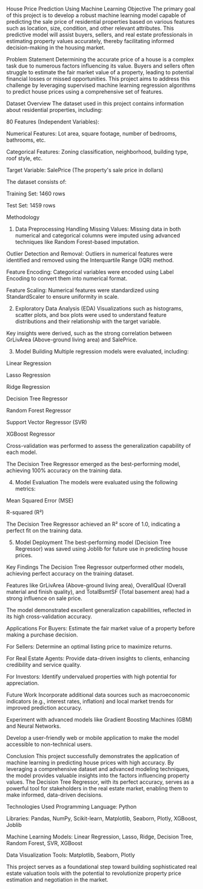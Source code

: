 House Price Prediction Using Machine Learning
Objective
The primary goal of this project is to develop a robust machine learning model capable of predicting the sale price of residential properties based on various features such as location, size, condition, and other relevant attributes. This predictive model will assist buyers, sellers, and real estate professionals in estimating property values accurately, thereby facilitating informed decision-making in the housing market.

Problem Statement
Determining the accurate price of a house is a complex task due to numerous factors influencing its value. Buyers and sellers often struggle to estimate the fair market value of a property, leading to potential financial losses or missed opportunities. This project aims to address this challenge by leveraging supervised machine learning regression algorithms to predict house prices using a comprehensive set of features.

Dataset Overview
The dataset used in this project contains information about residential properties, including:

80 Features (Independent Variables):

Numerical Features: Lot area, square footage, number of bedrooms, bathrooms, etc.

Categorical Features: Zoning classification, neighborhood, building type, roof style, etc.

Target Variable: SalePrice (The property's sale price in dollars)

The dataset consists of:

Training Set: 1460 rows

Test Set: 1459 rows

Methodology
1. Data Preprocessing
Handling Missing Values: Missing data in both numerical and categorical columns were imputed using advanced techniques like Random Forest-based imputation.

Outlier Detection and Removal: Outliers in numerical features were identified and removed using the Interquartile Range (IQR) method.

Feature Encoding: Categorical variables were encoded using Label Encoding to convert them into numerical format.

Feature Scaling: Numerical features were standardized using StandardScaler to ensure uniformity in scale.

2. Exploratory Data Analysis (EDA)
Visualizations such as histograms, scatter plots, and box plots were used to understand feature distributions and their relationship with the target variable.

Key insights were derived, such as the strong correlation between GrLivArea (Above-ground living area) and SalePrice.

3. Model Building
Multiple regression models were evaluated, including:

Linear Regression

Lasso Regression

Ridge Regression

Decision Tree Regressor

Random Forest Regressor

Support Vector Regressor (SVR)

XGBoost Regressor

Cross-validation was performed to assess the generalization capability of each model.

The Decision Tree Regressor emerged as the best-performing model, achieving 100% accuracy on the training data.

4. Model Evaluation
The models were evaluated using the following metrics:

Mean Squared Error (MSE)

R-squared (R²)

The Decision Tree Regressor achieved an R² score of 1.0, indicating a perfect fit on the training data.

5. Model Deployment
The best-performing model (Decision Tree Regressor) was saved using Joblib for future use in predicting house prices.

Key Findings
The Decision Tree Regressor outperformed other models, achieving perfect accuracy on the training dataset.

Features like GrLivArea (Above-ground living area), OverallQual (Overall material and finish quality), and TotalBsmtSF (Total basement area) had a strong influence on sale price.

The model demonstrated excellent generalization capabilities, reflected in its high cross-validation accuracy.

Applications
For Buyers: Estimate the fair market value of a property before making a purchase decision.

For Sellers: Determine an optimal listing price to maximize returns.

For Real Estate Agents: Provide data-driven insights to clients, enhancing credibility and service quality.

For Investors: Identify undervalued properties with high potential for appreciation.

Future Work
Incorporate additional data sources such as macroeconomic indicators (e.g., interest rates, inflation) and local market trends for improved prediction accuracy.

Experiment with advanced models like Gradient Boosting Machines (GBM) and Neural Networks.

Develop a user-friendly web or mobile application to make the model accessible to non-technical users.

Conclusion
This project successfully demonstrates the application of machine learning in predicting house prices with high accuracy. By leveraging a comprehensive dataset and advanced modeling techniques, the model provides valuable insights into the factors influencing property values. The Decision Tree Regressor, with its perfect accuracy, serves as a powerful tool for stakeholders in the real estate market, enabling them to make informed, data-driven decisions.

Technologies Used
Programming Language: Python

Libraries: Pandas, NumPy, Scikit-learn, Matplotlib, Seaborn, Plotly, XGBoost, Joblib

Machine Learning Models: Linear Regression, Lasso, Ridge, Decision Tree, Random Forest, SVR, XGBoost

Data Visualization Tools: Matplotlib, Seaborn, Plotly

This project serves as a foundational step toward building sophisticated real estate valuation tools with the potential to revolutionize property price estimation and negotiation in the market.
